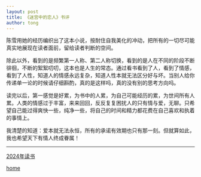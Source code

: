 ```yaml
---
layout: post
title: 《迷宫中的恋人》书评
author: tong
---
```


陈雪用她的经历编织出了这本小说，按耐住自我美化的冲动，把所有的一切尽可能真实地展现在读者面前，留给读者判断的空间。

除此以外，看到的是频繁第一人称、第二人称切换，看到的是人在不同的阶段不断徘徊，不断的絮絮叨叨，这本也是人生的常态。通过看书看到了人，看到了情感，看到了人性，知道人的情感永远复杂，知道人性本就无法区分好与坏。当别人给你传递单一论的时候请仔细斟酌，真的是这样吗，真的没有别的思考方向吗。

读完以后，第一感觉是好累，为书中的人累，为自己可能经历的累，为世间所有人累。人类的情感过于丰富，来来回回，反反复复困扰人的只有情与爱，无聊。只希望自己能过得爽快一些，纯净一些，将自己的时间和精力都花费在自己喜欢和执着的事情上。

我清楚的知道：爱本就无法永恒，所有的承诺有效期也只有那一刻。但就算如此，我也希望天下有情人终成眷属！




---
[2024年读书](../2024年读书.md)

[home](../../index)
